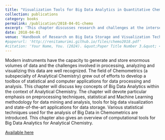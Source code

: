 ```yaml
---
title: "Visualization Tools for Big Data Analytics in Quantitative Chemical Analysis: A Tutorial in Chemometrics"
collection: publications
category: books
permalink: /publication/2018-04-01-chemo
excerpt: 'This chapter discusses research and challenges at the intersection of data analytics and analytical chemistry.'
date: 2018-04-01
venue: 'Handbook of Research on Big Data Storage and Visualization Techniques (Publisher: IGI Global) - Authors: Gerard G Dumancas, Ghalib A Bello, Jeff Hughes, Renita Murimi, Lakshmi Chockalingam Kasi Viswanath, Casey ONeal Orndorff, Glenda Fe Dumancas, Jacy D ODell'
#paperurl: 'http://renitamurimi.github.io/files/chemo2018.pdf'
#citation: 'Your Name, You. (2024). &quot;Paper Title Number 3.&quot; <i>GitHub Journal of Bugs</i>. 1(3).'
---
```


Modern instruments have the capacity to generate and store enormous volumes of data and the challenges involved in processing, analyzing and visualizing this data are well recognized. The field of Chemometrics (a subspecialty of Analytical Chemistry) grew out of efforts to develop a toolbox of statistical and computer applications for data processing and analysis. This chapter will discuss key concepts of Big Data Analytics within the context of Analytical Chemistry. The chapter will devote particular emphasis on preprocessing techniques, statistical and Machine Learning methodology for data mining and analysis, tools for big data visualization and state-of-the-art applications for data storage. Various statistical techniques used for the analysis of Big Data in Chemometrics are introduced. This chapter also gives an overview of computational tools for Big Data Analytics for Analytical Chemistry. 

[Available here](https://www.igi-global.com/chapter/visualization-tools-for-big-data-analytics-in-quantitative-chemical-analysis/198789)
